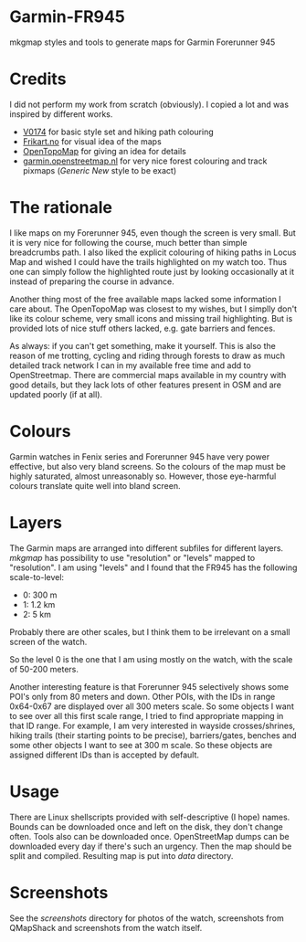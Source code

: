 # Garmin-FR945
mkgmap styles and tools to generate maps for Garmin Forerunner 945

# Credits
I did not perform my work from scratch (obviously). I copied a lot and was inspired by different works.
* [V0174](https://github.com/V0174/garminstyly) for basic style set and hiking path colouring
* [Frikart.no](http://frikart.no/dok/index.html) for visual idea of the maps
* [OpenTopoMap](https://github.com/der-stefan/OpenTopoMap) for giving an idea for details
* [garmin.openstreetmap.nl](https://github.com/ligfietser/mkgmap-style-sheets) for very nice forest colouring and track pixmaps (*Generic New* style to be exact)

# The rationale
I like maps on my Forerunner 945, even though the screen is very small. But it is very nice for following the course, much better than simple breadcrumbs path. I also liked the explicit colouring of hiking paths in Locus  Map and wished I could have the trails highlighted on my watch too. Thus one can simply follow the highlighted route just by looking occasionally at it instead of preparing the course in advance.

Another thing most of the free available maps lacked some information I care about. The OpenTopoMap was closest to my wishes, but I simplly don't like its colour scheme, very small icons and missing trail highlighting. But is provided lots of nice stuff others lacked, e.g. gate barriers and fences.

As always: if you can't get something, make it yourself. This is also the reason of me trotting, cycling and riding through forests to draw as much detailed track network I can in my available free time and add to OpenStreetmap. There are commercial maps available in my country with good details, but they lack lots of other features present in OSM and are updated poorly (if at all).

# Colours
Garmin watches in Fenix series and Forerunner 945 have very power effective, but also very bland screens. So the colours of the map must be highly saturated, almost unreasonably so. However, those eye-harmful colours translate quite well into bland screen.

# Layers
The Garmin maps are arranged into different subfiles for different layers. *mkgmap* has possibility to use "resolution" or "levels" mapped to "resolution". I am using "levels" and I found that the FR945 has the following scale-to-level:

* 0: 300 m
* 1: 1.2 km
* 2: 5 km

Probably there are other scales, but I think them to be irrelevant on a small screen of the watch.

So the level 0 is the one that I am using mostly on the watch, with the scale of 50-200 meters.

Another interesting feature is that Forerunner 945 selectively shows some POI's only from 80 meters and down. Other POIs, with the IDs in range 0x64-0x67 are displayed over all 300 meters scale. So some objects I want to see over all this first scale range, I tried to find appropriate mapping in that ID range. For example, I am very interested in wayside crosses/shrines, hiking trails (their starting points to be precise), barriers/gates, benches and some other objects I want to see at 300 m scale. So these objects are assigned different IDs than is accepted by default.

# Usage
There are Linux shellscripts provided with self-descriptive (I hope) names. Bounds can be downloaded once and left on the disk, they don't change often. Tools also can be downloaded once. OpenStreetMap dumps can be downloaded every day if there's such an urgency. Then the map should be split and compiled. Resulting map is put into _data_ directory.

# Screenshots
See the _screenshots_ directory for photos of the watch, screenshots from QMapShack and screenshots from the watch itself.

